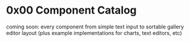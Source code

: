 # 0x00 Component Catalog

coming soon: every component from simple text input to sortable gallery editor layout (plus example implementations for charts, text editors, etc)